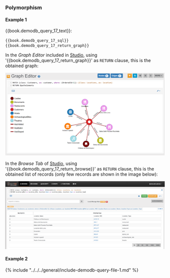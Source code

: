 
### Polymorphism 

#### Example 1

{{book.demodb_query_17_text}}:

<pre><code class="lang-sql">{{book.demodb_query_17_sql}} 
{{book.demodb_query_17_return_graph}} 
</code></pre>

In the _Graph Editor_ included in [Studio](../studio/README.md), using '{{book.demodb_query_17_return_graph}}' as `RETURN` clause, this is the obtained graph:

![](../../../images/demo-dbs/social-travel-agency/query_17_graph.png)

In the _Browse Tab_ of [Studio](../studio/README.md), using '{{book.demodb_query_17_return_browse}}' as `RETURN` clause, this is the obtained list of records (only few records are shown in the image below):

![](../../../images/demo-dbs/social-travel-agency/query_17_browse.png)


#### Example 2

{% include "../../../general/include-demodb-query-file-1.md" %}
